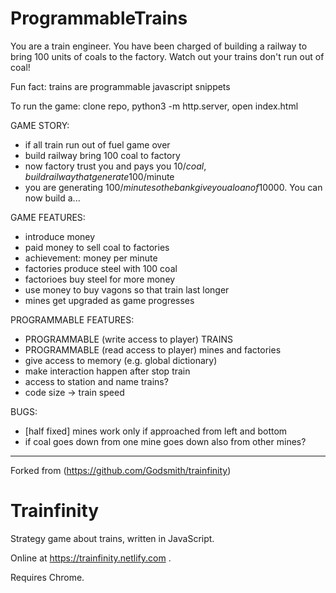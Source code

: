 
# ProgrammableTrains

You are a train engineer. You have been charged of building a railway to bring 100 units of coals to the factory. Watch out your trains don't run out of coal!

Fun fact: trains are programmable javascript snippets

To run the game: clone repo, python3 -m http.server, open index.html

GAME STORY:
- if all train run out of fuel game over
- build railway bring 100 coal to factory
- now factory trust you and pays you 10$/coal, build railway that generate 100$/minute
- you are generating 100$/minute so the bank give you a loan of 10000$. You can now build a...

GAME FEATURES:
- introduce money
- paid money to sell coal to factories
- achievement: money per minute
- factories produce steel with 100 coal
- factorioes buy steel for more money
- use money to buy vagons so that train last longer
- mines get upgraded as game progresses

PROGRAMMABLE FEATURES:
- PROGRAMMABLE (write access to player) TRAINS
- PROGRAMMABLE (read access to player) mines and factories
- give access to memory (e.g. global dictionary)
- make interaction happen after stop train
- access to station and name trains?
- code size -> train speed

BUGS:
- [half fixed] mines work only if approached from left and bottom
- if coal goes down from one mine goes down also from other mines?

-----

Forked from (https://github.com/Godsmith/trainfinity)

# Trainfinity

Strategy game about trains, written in JavaScript.

Online at https://trainfinity.netlify.com .

Requires Chrome.
